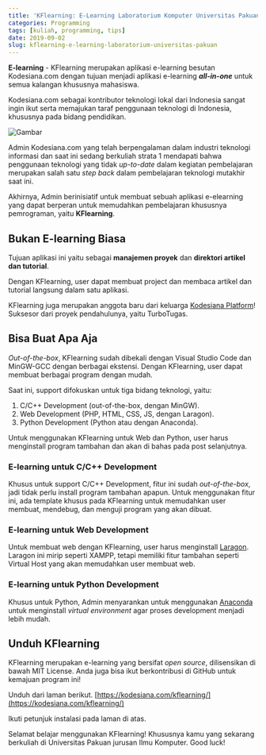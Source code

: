 ```yaml
---
title: 'KFlearning: E-Learning Laboratorium Komputer Universitas Pakuan📖'
categories: Programming
tags: [kuliah, programming, tips]
date: 2019-09-02
slug: kflearning-e-learning-laboratorium-universitas-pakuan
---
```


**E-learning** - KFlearning merupakan aplikasi e-learning besutan Kodesiana.com dengan tujuan menjadi aplikasi
e-learning ***all-in-one*** untuk semua kalangan khususnya mahasiswa.

Kodesiana.com sebagai kontributor teknologi lokal dari Indonesia sangat ingin ikut serta memajukan taraf penggunaan
teknologi di Indonesia, khususnya pada bidang pendidikan.

![Gambar](https://source.unsplash.com/9uEHFjGXnCE/1200x657)

Admin Kodesiana.com yang telah berpengalaman dalam industri teknologi informasi dan saat ini sedang berkuliah strata 1
mendapati bahwa penggunaan teknologi yang tidak *up-to-date* dalam kegiatan pembelajaran merupakan salah satu *step back* dalam pembelajaran teknologi mutakhir saat ini.

Akhirnya, Admin berinisiatif untuk membuat sebuah aplikasi e-elearning yang dapat berperan untuk memudahkan pembelajaran
khususnya pemrograman, yaitu **KFlearning**.

## Bukan E-learning Biasa

Tujuan aplikasi ini yaitu sebagai **manajemen proyek** dan **direktori artikel dan tutorial**.

Dengan KFlearning, user dapat membuat project dan membaca artikel dan tutorial langsung dalam satu aplikasi.

KFlearning juga merupakan anggota baru dari keluarga [Kodesiana Platform](https://kodesiana.com/repositori/)! Suksesor
dari proyek pendahulunya, yaitu TurboTugas.

## Bisa Buat Apa Aja

*Out-of-the-box*, KFlearning sudah dibekali dengan Visual Studio Code dan MinGW-GCC dengan berbagai ekstensi. Dengan
KFlearning, user dapat membuat berbagai program dengan mudah.

Saat ini, support difokuskan untuk tiga bidang teknologi, yaitu:

1. C/C++ Development (out-of-the-box, dengan MinGW).
2. Web Development (PHP, HTML, CSS, JS, dengan Laragon).
3. Python Development (Python atau dengan Anaconda).

Untuk menggunakan KFlearning untuk Web dan Python, user harus menginstall program tambahan dan akan di bahas pada post
selanjutnya.

### E-learning untuk C/C++ Development

Khusus untuk support C/C++ Development, fitur ini sudah *out-of-the-box*, jadi tidak perlu install program tambahan
apapun. Untuk menggunakan fitur ini, ada template khusus pada KFlearning untuk memudahkan user membuat, mendebug, dan
menguji program yang akan dibuat.

### E-learning untuk Web Development

Untuk membuat web dengan KFlearning, user harus menginstall [Laragon](https://laragon.org/). Laragon ini mirip seperti
XAMPP, tetapi memiliki fitur tambahan seperti Virtual Host yang akan memudahkan user membuat web.

### E-learning untuk Python Development

Khusus untuk Python, Admin menyarankan untuk menggunakan [Anaconda](https://www.anaconda.com/) untuk menginstall
*virtual environment* agar proses development menjadi lebih mudah.

## Unduh KFlearning

KFlearning merupakan e-learning yang bersifat *open source*, dilisensikan di bawah MIT License. Anda juga bisa ikut
berkontribusi di GitHub untuk kemajuan program ini!

Unduh dari laman berikut. [https://kodesiana.com/kflearning/](https://kodesiana.com/kflearning/)

Ikuti petunjuk instalasi pada laman di atas.

Selamat belajar menggunakan KFlearning! Khususnya kamu yang sekarang berkuliah di Universitas Pakuan jurusan Ilmu
Komputer. Good luck!
